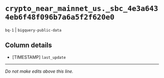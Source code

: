 # `crypto_near_mainnet_us._sbc_4e3a6434eb6f48f096b7a6a5f2f620e0`
`bq-1` | `bigquery-public-data`

## Column details
* [TIMESTAMP] `last_update`

-------------------------------------------------------------------------------
*Do not make edits above this line.*
